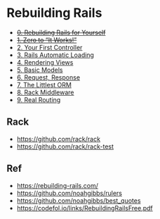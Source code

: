 # Rebuilding Rails

* ~~[0. Rebuilding Rails for Yourself](./00/)~~
* ~~[1. Zero to “It Works!”](./01/)~~
* [2. Your First Controller](./02/)
* [3. Rails Automatic Loading](./03/)
* [4. Rendering Views](./04/)
* [5. Basic Models](./05/)
* [6. Request, Response](./06/)
* [7. The Littlest ORM](./07/)
* [8. Rack Middleware](./08/)
* [9. Real Routing](./09/)

## Rack

* <https://github.com/rack/rack>
* <https://github.com/rack/rack-test>


## Ref

* <https://rebuilding-rails.com/>
* <https://github.com/noahgibbs/rulers>
* <https://github.com/noahgibbs/best_quotes>
* <https://codefol.io/links/RebuildingRailsFree.pdf>